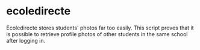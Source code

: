 # ecoledirecte
Ecoledirecte stores students' photos far too easily.
This script proves that it is possible to retrieve profile photos of other students in the same school after logging in.
